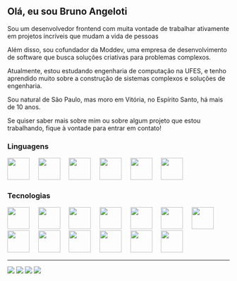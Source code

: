 ## Olá, eu sou Bruno Angeloti

Sou um desenvolvedor frontend com muita vontade de trabalhar ativamente em projetos incríveis que mudam a vida de pessoas

Além disso, sou cofundador da Moddev, uma empresa de desenvolvimento de software que busca soluções criativas para problemas complexos.

Atualmente, estou estudando engenharia de computação na UFES, e tenho aprendido muito sobre a construção de sistemas complexos e soluções de engenharia.

Sou natural de São Paulo, mas moro em Vitória, no Espírito Santo, há mais de 10 anos.

Se quiser saber mais sobre mim ou sobre algum projeto que estou trabalhando, fique à vontade para entrar em contato!


### Linguagens
<div>       
  <img height="50" width="50" src="https://cdn.jsdelivr.net/gh/devicons/devicon/icons/javascript/javascript-original.svg">&nbsp&nbsp&nbsp&nbsp
  <img height="50" width="50" src="https://cdn.jsdelivr.net/gh/devicons/devicon/icons/typescript/typescript-original.svg">&nbsp&nbsp&nbsp&nbsp
  <img height="50" width="50" src="https://cdn.jsdelivr.net/gh/devicons/devicon/icons/python/python-original.svg" >&nbsp&nbsp&nbsp&nbsp
  <img height="50" width="50" src="https://cdn.jsdelivr.net/gh/devicons/devicon/icons/java/java-original.svg" />&nbsp&nbsp&nbsp&nbsp
  <img height="50" width="50" src="https://cdn.jsdelivr.net/gh/devicons/devicon/icons/c/c-original.svg" />&nbsp&nbsp&nbsp&nbsp
  <img height="50" width="50" src="https://cdn.jsdelivr.net/gh/devicons/devicon/icons/cplusplus/cplusplus-original.svg" />         
</div>

### Tecnologias
<div> 
  <img height="50" width="50" src="https://cdn.jsdelivr.net/gh/devicons/devicon/icons/react/react-original.svg" />&nbsp&nbsp&nbsp&nbsp    
  <img height="50" width="50" src="https://cdn.jsdelivr.net/gh/devicons/devicon/icons/nextjs/nextjs-original.svg" />&nbsp&nbsp&nbsp&nbsp         
  <img height="50" width="50" src="https://cdn.jsdelivr.net/gh/devicons/devicon/icons/figma/figma-original.svg" />&nbsp&nbsp&nbsp&nbsp          
  <img height="50" width="50" src="https://cdn.jsdelivr.net/gh/devicons/devicon/icons/jest/jest-plain.svg" />&nbsp&nbsp&nbsp&nbsp          
  <img height="50" width="50" src="https://cdn.jsdelivr.net/gh/devicons/devicon/icons/sass/sass-original.svg" />&nbsp&nbsp&nbsp&nbsp          
  <img height="50" width="50" src="https://cdn.jsdelivr.net/gh/devicons/devicon/icons/arduino/arduino-original.svg" />&nbsp&nbsp&nbsp&nbsp          
  <img height="50" width="50" src="https://cdn.jsdelivr.net/gh/devicons/devicon/icons/redux/redux-original.svg" />&nbsp&nbsp&nbsp&nbsp          
  <img height="50" width="50" src="https://cdn.jsdelivr.net/gh/devicons/devicon/icons/blender/blender-original.svg" />&nbsp&nbsp&nbsp&nbsp           
  <img height="50" width="50" src="https://cdn.jsdelivr.net/gh/devicons/devicon/icons/tailwindcss/tailwindcss-plain.svg" />&nbsp&nbsp&nbsp&nbsp 
  <img height="50" width="50" src="https://cdn.jsdelivr.net/gh/devicons/devicon/icons/storybook/storybook-original.svg" />&nbsp&nbsp&nbsp&nbsp 
  <img height="50" width="50" src="https://cdn.jsdelivr.net/gh/devicons/devicon/icons/socketio/socketio-original.svg" />&nbsp&nbsp&nbsp&nbsp 
  <img height="50" width="50" src="https://cdn.jsdelivr.net/gh/devicons/devicon/icons/nodejs/nodejs-original.svg" />&nbsp&nbsp&nbsp&nbsp 
  <img height="50" width="50" src="https://cdn.jsdelivr.net/gh/devicons/devicon/icons/mongodb/mongodb-original.svg" />                               
</div>
 
 --- 
<div> 
  <a href="https://www.instagram.com/bruno_angeloti/" target="_blank"><img src="https://img.shields.io/badge/-Instagram-%23E4405F?style=for-the-badge&logo=instagram&logoColor=white" target="_blank"></a>
  <a href = "mailto:brunoangelotip@gmail.com"><img src="https://img.shields.io/badge/-Gmail-%23333?style=for-the-badge&logo=gmail&logoColor=white" target="_blank"></a>
  <a href="https://www.linkedin.com/in/bruno-angeloti-pires/" target="_blank"><img src="https://img.shields.io/badge/-LinkedIn-%230077B5?style=for-the-badge&logo=linkedin&logoColor=white" target="_blank"></a> 
  <a href="https://brunoangeloti.vercel.app/" target="_blank"><img src="https://img.shields.io/badge/-Website-%230077B5?style=for-the-badge&logo=devdotto&logoColor=white&color=5A45FF" target="_blank"></a> 
</div>
